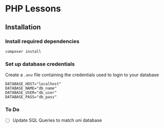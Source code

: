 # PHP Lessons

## Installation

### Install required dependencies

```composer install```

### Set up database credentials

Create a ```.env``` file containing the credentials used to login to your database

```
DATABASE_HOST="localhost"
DATABASE_NAME="db_name"
DATABASE_USER="db_user"
DATABASE_PASS="db_pass"
```

### To Do

- [ ] Update SQL Queries to match uni database

